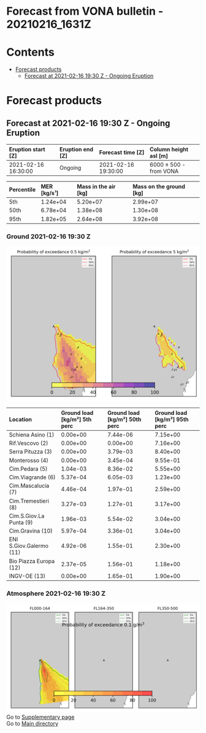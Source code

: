 
Forecast from VONA bulletin - 20210216_1631Z
============================================

Contents
========

* [Forecast products](#forecast-products)
	* [Forecast at 2021-02-16 19:30 Z - Ongoing Eruption](#forecast-at-2021-02-16-1930-z---ongoing-eruption)

# Forecast products

## Forecast at 2021-02-16 19:30 Z - Ongoing Eruption
  

|Eruption start [Z]|Eruption end [Z]|Forecast time [Z]|Column height asl [m]|
| :--- | :--- | :--- | :--- |
|2021-02-16 16:30:00|Ongoing|2021-02-16 19:30:00|6000 ± 500 - from VONA|
  
  

|Percentile|MER [kg/s¹]|Mass in the air [kg]|Mass on the ground [kg]|
| :--- | :--- | :--- | :--- |
|5th|1.24e+04|5.20e+07|2.99e+07|
|50th|6.78e+04|1.38e+08|1.30e+08|
|95th|1.82e+05|2.64e+08|3.92e+08|
  

### Ground 2021-02-16 19:30 Z
  
![](./figures/probability_grd_2021_02_16_1930_scenario_1_1.png)  
  
  
  
  
  
  
  
  
  
  
  
  

|Location|Ground load [kg/m²] 5th perc|Ground load [kg/m²] 50th perc|Ground load [kg/m²] 95th perc|
| :--- | :--- | :--- | :--- |
|Schiena Asino (1)|0.00e+00|7.44e-06|7.15e+00|
|Rif.Vescovo (2)|0.00e+00|0.00e+00|7.16e+00|
|Serra Pituzza (3)|0.00e+00|3.79e-03|8.40e+00|
|Monterosso (4)|0.00e+00|3.45e-04|9.55e-01|
|Cim.Pedara (5)|1.04e-03|8.36e-02|5.55e+00|
|Cim.Viagrande (6)|5.37e-04|6.05e-03|1.23e+00|
|Cim.Mascalucia (7)|4.46e-04|1.97e-01|2.59e+00|
|Cim.Tremestieri (8)|3.27e-03|1.27e-01|3.17e+00|
|Cim.S.Giov.La Punta (9)|1.96e-03|5.54e-02|3.04e+00|
|Cim.Gravina (10)|5.97e-04|3.36e-01|3.04e+00|
|ENI S.Giov.Galermo (11)|4.92e-06|1.55e-01|2.30e+00|
|Bio Piazza Europa (12)|2.37e-05|1.56e-01|1.18e+00|
|INGV-OE (13)|0.00e+00|1.65e-01|1.90e+00|
  

### Atmosphere 2021-02-16 19:30 Z
  
![](./figures/probability_air_2021_02_16_1930_scenario_1_conclev_1_1.png)  
Go to [Supplementary page](Supplementary_page.md)  
Go to [Main directory](https://github.com/federicapardini/Real_time_ash_forecast)